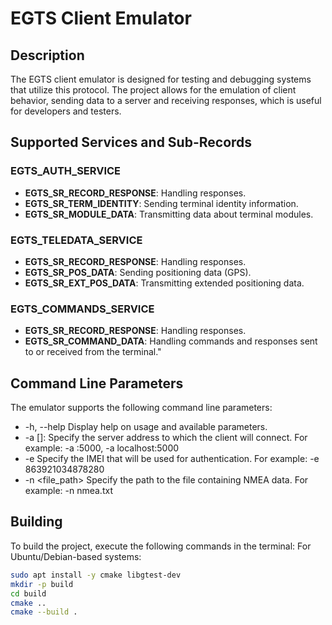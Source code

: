 # EGTS Client Emulator

## Description
The EGTS client emulator is designed for testing and debugging systems that utilize this protocol. The project allows for the emulation of client behavior, sending data to a server and receiving responses, which is useful for developers and testers.

## Supported Services and Sub-Records

### EGTS_AUTH_SERVICE
- **EGTS_SR_RECORD_RESPONSE**: Handling responses.
- **EGTS_SR_TERM_IDENTITY**: Sending terminal identity information.
- **EGTS_SR_MODULE_DATA**: Transmitting data about terminal modules.

### EGTS_TELEDATA_SERVICE
- **EGTS_SR_RECORD_RESPONSE**: Handling responses.
- **EGTS_SR_POS_DATA**: Sending positioning data (GPS).
- **EGTS_SR_EXT_POS_DATA**: Transmitting extended positioning data.

### EGTS_COMMANDS_SERVICE
- **EGTS_SR_RECORD_RESPONSE**: Handling responses.
- **EGTS_SR_COMMAND_DATA**: Handling commands and responses sent to or received from the terminal."

## Command Line Parameters

The emulator supports the following command line parameters:

- -h, --help                  Display help on usage and available parameters.
- -a [<host>]:<port>          Specify the server address to which the client will connect. For example: -a :5000, -a localhost:5000
- -e <IMEI>                   Specify the IMEI that will be used for authentication. For example: -e 863921034878280
- -n <file_path>              Specify the path to the file containing NMEA data. For example: -n nmea.txt

## Building

To build the project, execute the following commands in the terminal:
For Ubuntu/Debian-based systems:

```bash
sudo apt install -y cmake libgtest-dev
mkdir -p build
cd build
cmake ..
cmake --build .

